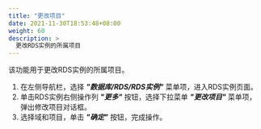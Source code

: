 ```yaml
---
title: "更改项目"
date: 2021-11-30T18:53:48+08:00
weight: 60
description: >
  更改RDS实例的所属项目
---
```


该功能用于更改RDS实例的所属项目。

1. 在左侧导航栏，选择 **_"数据库/RDS/RDS实例"_** 菜单项，进入RDS实例页面。
2. 单击RDS实例右侧操作列 **_"更多"_** 按钮，选择下拉菜单 **_"更改项目"_** 菜单项，弹出修改项目对话框。
2. 选择域和项目，单击 **_"确定"_** 按钮，完成操作。